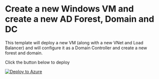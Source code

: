 # Create a new Windows VM and create a new AD Forest, Domain and DC

This template will deploy a new VM (along with a new VNet and Load Balancer) and will configure it as a Domain Controller and create a new forest and domain.

Click the button below to deploy

[![Deploy to Azure](http://azuredeploy.net/deploybutton.png)]({https://portal.azure.com/#create/Microsoft.Template/uri/https%3A%2F%2Fraw.githubusercontent.com%2FTAKA-SHU%2FAzure-Resource-Manager-Template%2Fmaster%2Fazuredeploy.json})

